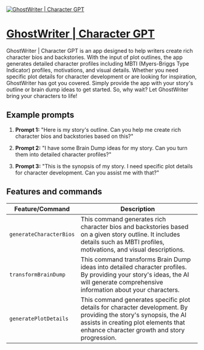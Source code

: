 [![GhostWriter | Character GPT](null)](https://chat.openai.com/g/g-Z2owqKIaU-ghostwriter-character-gpt)

# [GhostWriter | Character GPT](https://chat.openai.com/g/g-Z2owqKIaU-ghostwriter-character-gpt)

GhostWriter | Character GPT is an app designed to help writers create rich character bios and backstories. With the input of plot outlines, the app generates detailed character profiles including MBTI (Myers-Briggs Type Indicator) profiles, motivations, and visual details. Whether you need specific plot details for character development or are looking for inspiration, GhostWriter has got you covered. Simply provide the app with your story's outline or brain dump ideas to get started. So, why wait? Let GhostWriter bring your characters to life!

## Example prompts

1. **Prompt 1:** "Here is my story's outline. Can you help me create rich character bios and backstories based on this?"

2. **Prompt 2:** "I have some Brain Dump ideas for my story. Can you turn them into detailed character profiles?"

3. **Prompt 3:** "This is the synopsis of my story. I need specific plot details for character development. Can you assist me with that?"

## Features and commands

| Feature/Command | Description |
| --- | --- |
| `generateCharacterBios` | This command generates rich character bios and backstories based on a given story outline. It includes details such as MBTI profiles, motivations, and visual descriptions. |
| `transformBrainDump` | This command transforms Brain Dump ideas into detailed character profiles. By providing your story's ideas, the AI will generate comprehensive information about your characters. |
| `generatePlotDetails` | This command generates specific plot details for character development. By providing the story's synopsis, the AI assists in creating plot elements that enhance character growth and story progression. |